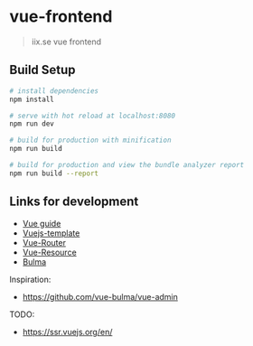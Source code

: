 # vue-frontend

> iix.se vue frontend

## Build Setup

``` bash
# install dependencies
npm install

# serve with hot reload at localhost:8080
npm run dev

# build for production with minification
npm run build

# build for production and view the bundle analyzer report
npm run build --report
```

## Links for development
* [Vue guide](https://vuejs.org/v2/guide/)
* [Vuejs-template](http://vuejs-templates.github.io/webpack/)
* [Vue-Router](https://router.vuejs.org/en/)
* [Vue-Resource](https://github.com/pagekit/vue-resource/tree/develop/docs)
* [Bulma](http://bulma.io/documentation/overview/start/)

Inspiration:
* https://github.com/vue-bulma/vue-admin

TODO:
* https://ssr.vuejs.org/en/

